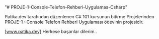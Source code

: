 "# PROJE-1-Console-Telefon-Rehberi-Uygulamas-Csharp" 

Patika.dev tarafından düzenlenen C# 101 kursunun bitirme Projelerinden PROJE-1 : Console Telefon Rehberi Uygulaması ödevinin projesidir.

 [www.patika.dev] Herkese başarılar dilerim..
